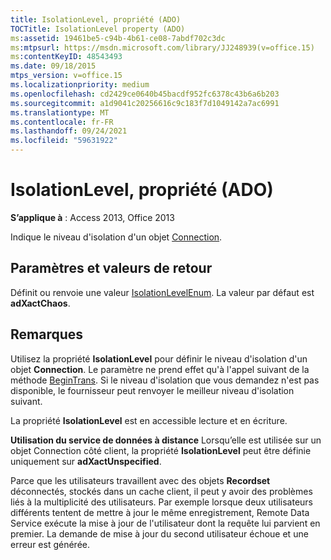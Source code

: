 ```yaml
---
title: IsolationLevel, propriété (ADO)
TOCTitle: IsolationLevel property (ADO)
ms:assetid: 19461be5-c94b-4b61-ce08-7abdf702c3dc
ms:mtpsurl: https://msdn.microsoft.com/library/JJ248939(v=office.15)
ms:contentKeyID: 48543493
ms.date: 09/18/2015
mtps_version: v=office.15
ms.localizationpriority: medium
ms.openlocfilehash: cd2429ce0640b45bacdf952fc6378c43b6a6b203
ms.sourcegitcommit: a1d9041c20256616c9c183f7d1049142a7ac6991
ms.translationtype: MT
ms.contentlocale: fr-FR
ms.lasthandoff: 09/24/2021
ms.locfileid: "59631922"
---
```

# <a name="isolationlevel-property-ado"></a>IsolationLevel, propriété (ADO)


**S’applique à** : Access 2013, Office 2013

Indique le niveau d'isolation d'un objet [Connection](connection-object-ado.md).

## <a name="settings-and-return-values"></a>Paramètres et valeurs de retour

Définit ou renvoie une valeur [IsolationLevelEnum](isolationlevelenum.md). La valeur par défaut est **adXactChaos**.

## <a name="remarks"></a>Remarques

Utilisez la propriété **IsolationLevel** pour définir le niveau d'isolation d'un objet **Connection**. Le paramètre ne prend effet qu'à l'appel suivant de la méthode [BeginTrans](begintrans-committrans-and-rollbacktrans-methods-ado.md). Si le niveau d'isolation que vous demandez n'est pas disponible, le fournisseur peut renvoyer le meilleur niveau d'isolation suivant.

La propriété **IsolationLevel** est en accessible lecture et en écriture.

**Utilisation du service de données à distance** Lorsqu’elle est utilisée sur un objet Connection côté client, la propriété **IsolationLevel** peut être définie uniquement sur **adXactUnspecified**.

Parce que les utilisateurs travaillent avec des objets **Recordset** déconnectés, stockés dans un cache client, il peut y avoir des problèmes liés à la multiplicité des utilisateurs. Par exemple lorsque deux utilisateurs différents tentent de mettre à jour le même enregistrement, Remote Data Service exécute la mise à jour de l'utilisateur dont la requête lui parvient en premier. La demande de mise à jour du second utilisateur échoue et une erreur est générée.

